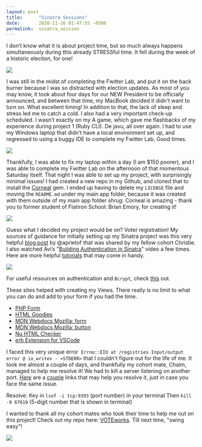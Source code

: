 ```yaml
---
layout: post
title:      "Sinatra Sessions"
date:       2020-11-16 01:47:55 -0500
permalink:  sinatra_session
---
```



I don’t know what it is about project time, but so much always happens simultaneously during this already STRESSful time. It fell during the week of a historic election, for one! 

![](https://media.giphy.com/media/d1JfgvIoEsy4dtZK/giphy.gif)

I was still in the midst of completing the Fwitter Lab, and put it on the back burner because I was so distracted with election updates. As most of you may know, it took about four days for our NEW President to be officially announced, and between that time, my MacBook decided it didn’t want to turn on. What excellent timing! In addition to that, the lack of sleep and stress led me to catch a cold. I also had a very important check-up scheduled. I wasn’t exactly on my A game, which gave me flashbacks of my experience during project 1 (Ruby CLI). De javu, all over again. I had to use my Windows laptop that didn’t have a local environment set up, and regressed to using a buggy IDE to complete my Fwitter Lab. Good times. 

![](https://media.giphy.com/media/QwrTpd2uFPeaA/giphy.gif)

Thankfully, I was able to fix my laptop within a day (I am $150 poorer), and I was able to complete my Fwitter Lab on the afternoon of that momentous Saturday itself. That night I was able to set up my project, with surprisingly minimal issues! I had created a new repo in my Github, and cloned that to install the [Corneal](http://thebrianemory.github.io/corneal/) gem. I ended up having to delete my `LICENSE` file and moving the `README.md` under my main app folder, because it was created with them outside of my main app folder *shrug*. Corneal is amazing - thank you to former student of Flatiron School: Brian Emory, for creating it! 

![](https://media.giphy.com/media/LtcuAIzPqlTnW/giphy.gif)

Guess what I decided my project would be on? Voter registration! My sources of guidance for initially setting up my Sinatra project was this very helpful [blog post](https://flatironschool.com/blog/how-to-build-a-sinatra-web-app-in-10-steps) by @aprietof that was shared by my fellow cohort Christie. I also watched Avi’s "[Building Authentication in Sinatra](https://www.youtube.com/watch?v=_S1s6R-_wYc&t=484s)" video a few times. Here are more helpful [tutorials](https://www.youtube.com/playlist?list=PLNUiyK37z4zHyIuQjCJt-gPjBzbMb5k1Q) that may come in handy. 

![](https://media.giphy.com/media/THHHNksRyvBK1zGHjO/giphy.gif)

For useful resources on authentication and `Bcrypt`, check [this](https://github.com/codahale/bcrypt-ruby) out.

These sites helped with creating my Views. There really is no limit to what you can do and add to your form if you had the time. 

* [PHP Form](http://www.phpform.org/download_html?id=og8d38bv2b54kfq80fg0e11466)
* [HTML Goodies](http://www.phpform.org/download_html?id=og8d38bv2b54kfq80fg0e11466)
* [MDN Webdocs Mozilla: form](http://www.phpform.org/download_html?id=og8d38bv2b54kfq80fg0e11466)
* [MDN Webdocs Mozilla: button](https://developer.mozilla.org/en-US/docs/Web/HTML/Element/button)
* [Nu HTML Checker](https://validator.w3.org/nu/#textarea)
* [erb Extension for VSCode](https://marketplace.visualstudio.com/items?itemName=CraigMaslowski.erb)

I faced this very unique error` Errno::EIO at /registries Input/output error @ io_writev - <STDERR>` that I couldn't figure out for the life of me. It took me almost a couple of days, and thankfully my cohort mate, Chaim, managed to help me resolve it! We had to kill a server listening on another port. [Here](https://github.com/sshingler/capistrano-resque/issues/81) are a [couple](https://stevenwilliamalexander.wordpress.com/2013/02/04/ruby-sinatra-unicorn-errnoeio-inputoutput-err/) links that may help you resolve it, just in case you face the same issue. 

Resolve: 
Key in `lsof -i tcp:9393` (port number) in your terminal 
Then `kill -9 67619` (5-digit number that is shown in terminal) 

I wanted to thank all my cohort mates who took their time to help me out on this project! Check out my repo here: [VOTEworks](https://github.com/yani82/VOTEworks). Till next time, "swing easy"! 

![](https://media.giphy.com/media/28mkBBJuyIEPVRbypT/giphy.gif)





 




